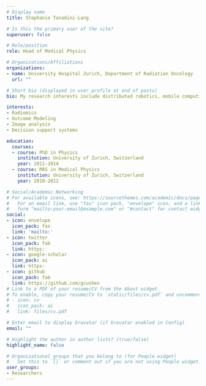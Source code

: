 ```yaml
---
# Display name
title: Stephanie Tanadini-Lang

# Is this the primary user of the site?
superuser: false

# Role/position
role: Head of Medical Physics

# Organizations/Affiliations
organizations:
- name: University Hospital Zurich, Department of Radiation Oncology
  url: ""

# Short bio (displayed in user profile at end of posts)
bio: My research interests include distributed robotics, mobile computing and programmable matter.

interests:
- Radiomics
- Outcome Modeling
- Image analysis
- Decision support systems

education:
  courses:
  - course: PhD in Physics
    institution: University of Zurich, Switzerland
    year: 2011-2014
  - course: MAS in Medical Physics
    institution: University of Zurich, Switzerland
    year: 2010-2012

# Social/Academic Networking
# For available icons, see: https://sourcethemes.com/academic/docs/page-builder/#icons
#   For an email link, use "fas" icon pack, "envelope" icon, and a link in the
#   form "mailto:your-email@example.com" or "#contact" for contact widget.
social:
- icon: envelope
  icon_pack: fas
  link: 'mailto:'
- icon: twitter
  icon_pack: fab
  link: https:
- icon: google-scholar
  icon_pack: ai
  link: https:
- icon: github
  icon_pack: fab
  link: https://github.com/gcushen
# Link to a PDF of your resume/CV from the About widget.
# To enable, copy your resume/CV to `static/files/cv.pdf` and uncomment the lines below.
# - icon: cv
#   icon_pack: ai
#   link: files/cv.pdf

# Enter email to display Gravatar (if Gravatar enabled in Config)
email: ""

# Highlight the author in author lists? (true/false)
highlight_name: false

# Organizational groups that you belong to (for People widget)
#   Set this to `[]` or comment out if you are not using People widget.
user_groups:
- Researchers
---
```


